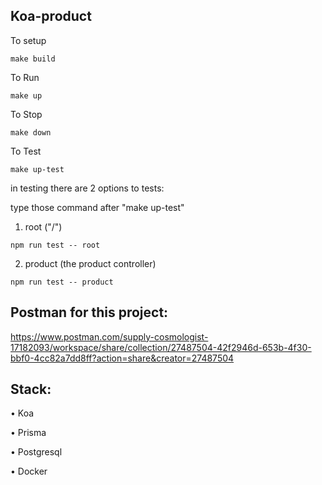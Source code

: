 ## Koa-product

To setup

```
make build
```

To Run

```
make up
```

To Stop

```
make down
```

To Test

```
make up-test
```

in testing there are 2 options to tests:

type those command after "make up-test"

1. root ("/")

```
npm run test -- root
```

2. product (the product controller)

```
npm run test -- product
```

## Postman for this project:

https://www.postman.com/supply-cosmologist-17182093/workspace/share/collection/27487504-42f2946d-653b-4f30-bbf0-4cc82a7dd8ff?action=share&creator=27487504

## Stack:

• Koa

• Prisma

• Postgresql

• Docker
